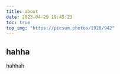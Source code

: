 ```yaml
---
title: about
date: 2023-04-29 19:45:23
toc: true
top_img: "https://picsum.photos/1920/942"
---
```


## hahha
hahhah